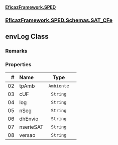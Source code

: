 #### [EficazFramework.SPED](EficazFrameworkSPED.md 'EficazFramework SPED')
### [EficazFramework.SPED.Schemas.SAT_CFe](EficazFramework.SPED.Schemas.SAT_CFe.md 'EficazFramework.SPED.Schemas.SAT_CFe')

## envLog Class

### Remarks
### Properties

| # | Name | Type | |
| ---: | :--- | :---: | :--- |
| 02 | tpAmb | `Ambiente` |  |
| 03 | cUF | `String` |  |
| 04 | log | `String` |  |
| 05 | nSeg | `String` |  |
| 06 | dhEnvio | `String` |  |
| 07 | nserieSAT | `String` |  |
| 08 | versao | `String` |  |
